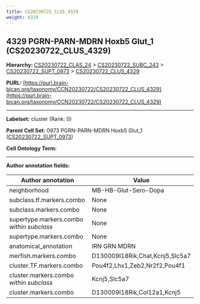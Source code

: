 ```yaml
---
title: CS20230722_CLUS_4329
weight: 4329
---
```

## 4329 PGRN-PARN-MDRN Hoxb5 Glut_1 (CS20230722_CLUS_4329)
<b>Hierarchy: </b>
[CS20230722_CLAS_24](../CS20230722_CLAS_24) >
[CS20230722_SUBC_243](../CS20230722_SUBC_243) >
[CS20230722_SUPT_0973](../CS20230722_SUPT_0973) >
[CS20230722_CLUS_4329](../CS20230722_CLUS_4329)

**PURL:** [https://purl.brain-bican.org/taxonomy/CCN20230722/CS20230722_CLUS_4329](https://purl.brain-bican.org/taxonomy/CCN20230722/CS20230722_CLUS_4329)

---


**Labelset:** cluster (Rank: 0)

**Parent Cell Set:** 0973 PGRN-PARN-MDRN Hoxb5 Glut_1 ([CS20230722_SUPT_0973](../CS20230722_SUPT_0973))



**Cell Ontology Term:** 

[MARKER GENES.]: #


---

[TRANSFERRED ANNOTATIONS.]: #


[AUTHOR ANNOTATION FIELDS.]: #


**Author annotation fields:**

| Author annotation | Value |
|-------------------|-------|
|neighborhood|MB-HB-Glut-Sero-Dopa|
|subclass.tf.markers.combo|None|
|subclass.markers.combo|None|
|supertype.markers.combo _within subclass_|None|
|supertype.markers.combo|None|
|anatomical_annotation|IRN GRN MDRN|
|merfish.markers.combo|D130009I18Rik,Chat,Kcnj5,Slc5a7|
|cluster.TF.markers.combo|Pou4f2,Lhx1,Zeb2,Nr2f2,Pou4f1|
|cluster.markers.combo _within subclass_|Kcnj5,Slc5a7|
|cluster.markers.combo|D130009I18Rik,Col12a1,Kcnj5|
